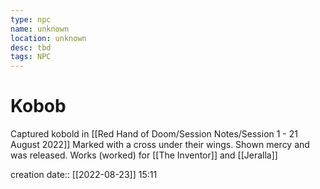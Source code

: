 ```yaml
---
type: npc
name: unknown
location: unknown
desc: tbd
tags: NPC
---
```


# Kobob 
Captured kobold in [[Red Hand of Doom/Session Notes/Session 1 - 21 August 2022]]
Marked with a cross under their wings.
Shown mercy and was released.
Works (worked) for [[The Inventor]] and [[Jeralla]]

creation date:: [[2022-08-23]] 15:11
